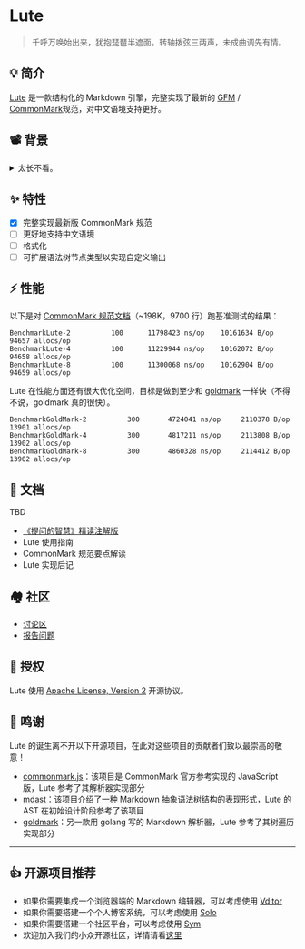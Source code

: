 # Lute

> 千呼万唤始出来，犹抱琵琶半遮面。转轴拨弦三两声，未成曲调先有情。

## 💡 简介

[Lute](https://github.com/b3log/lute) 是一款结构化的 Markdown 引擎，完整实现了最新的 [GFM](https://github.github.com/gfm/) / [CommonMark](https://commonmark.org)规范，对中文语境支持更好。

## 📽️ 背景

<details>
<summary>太长不看。</summary>
<br>

之前我一直在使用其他 Markdown 引擎，他们或多或少都有些“瑕疵”：

* 对标准规范的支持不一致
* 对“怪异”文本处理非常耗时，甚至挂死

Lute 的目标是构建一个结构化的 Markdown 引擎，实现 GFM/CommonMark 规范。所谓的“结构化”指的是从输入的 MD 文本构建抽象语法树，通过操作树来进行 HTML 输出、原文格式化等。
支持 GFM/CM 规范则是为了保证没有二义性，让同一份 Markdown 文本可以在实现这两个规范的 Markdown 引擎处理后得到一样的结果，这一点非常重要。

实现规范的 Markdown 引擎并不多，我想试试看自己能不能写上一个，这也是 Lute 的动机之一。关于如何实现一个 Markdown 引擎，网上众说纷纭：

* 有的人说 Markdown 适合用正则解析，因为文法规则太简单
* 也有的人说 Markdown 可以用编译原理来处理，正则太难维护

我赞同后者，因为正则确实太难维护而且运行效率较低。最重要的原因是符合 GFM/CM 规范的 Markdown 引擎的核心解析算法是不可能用正则写出来的，因为规范定义的规则实在是太复杂了。

暂时抛开实现方式，回到“结构化”这一点上。结构化的目的并不只是为了优美，它的意义在于为 [Vditor](https://github.com/b3log/vditor) 提供良好的数据结构，让 Vditor 实现所见即所得的特性提供有力支撑。

最终，我们会将 Vditor 打造为下一代的 Markdown 编辑器，为未来而构建。

</details>

## ✨  特性

* [x] 完整实现最新版 CommonMark 规范
* [ ] 更好地支持中文语境
* [ ] 格式化
* [ ] 可扩展语法树节点类型以实现自定义输出

## ⚡ 性能

以下是对 [CommonMark 规范文档](https://github.com/commonmark/commonmark-spec-web/blob/gh-pages/0.29/spec.txt)（~198K，9700 行）跑基准测试的结果：

```
BenchmarkLute-2   	     100	  11798423 ns/op	10161634 B/op	   94657 allocs/op
BenchmarkLute-4   	     100	  11229944 ns/op	10162072 B/op	   94658 allocs/op
BenchmarkLute-8   	     100	  11300068 ns/op	10162904 B/op	   94659 allocs/op
```

Lute 在性能方面还有很大优化空间，目标是做到至少和 [goldmark](https://github.com/yuin/goldmark) 一样快（不得不说，goldmark 真的很快）。

```
BenchmarkGoldMark-2   	     300	   4724041 ns/op	 2110378 B/op	   13901 allocs/op
BenchmarkGoldMark-4   	     300	   4817211 ns/op	 2113808 B/op	   13902 allocs/op
BenchmarkGoldMark-8   	     300	   4860328 ns/op	 2114412 B/op	   13902 allocs/op
```

## 📜 文档

TBD

* [《提问的智慧》精读注解版](https://hacpai.com/article/1536377163156)
* Lute 使用指南
* CommonMark 规范要点解读
* Lute 实现后记

## 🏘️ 社区

* [讨论区](https://hacpai.com/tag/lute)
* [报告问题](https://github.com/b3log/lute/issues/new/choose)

## 📄 授权

Lute 使用 [Apache License, Version 2](https://www.apache.org/licenses/LICENSE-2.0) 开源协议。

## 🙏 鸣谢

Lute 的诞生离不开以下开源项目，在此对这些项目的贡献者们致以最崇高的敬意！

* [commonmark.js](https://github.com/commonmark/commonmark.js)：该项目是 CommonMark 官方参考实现的 JavaScript 版，Lute 参考了其解析器实现部分
* [mdast](https://github.com/syntax-tree/mdast)：该项目介绍了一种 Markdown 抽象语法树结构的表现形式，Lute 的 AST 在初始设计阶段参考了该项目
* [goldmark](https://github.com/yuin/goldmark)：另一款用 golang 写的 Markdown 解析器，Lute 参考了其树遍历实现部分

---

## 👍 开源项目推荐

* 如果你需要集成一个浏览器端的 Markdown 编辑器，可以考虑使用 [Vditor](https://github.com/b3log/vditor)
* 如果你需要搭建一个个人博客系统，可以考虑使用 [Solo](https://github.com/b3log/solo)
* 如果你需要搭建一个社区平台，可以考虑使用 [Sym](https://github.com/b3log/symphony)
* 欢迎加入我们的小众开源社区，详情请看[这里](https://hacpai.com/article/1463025124998)
